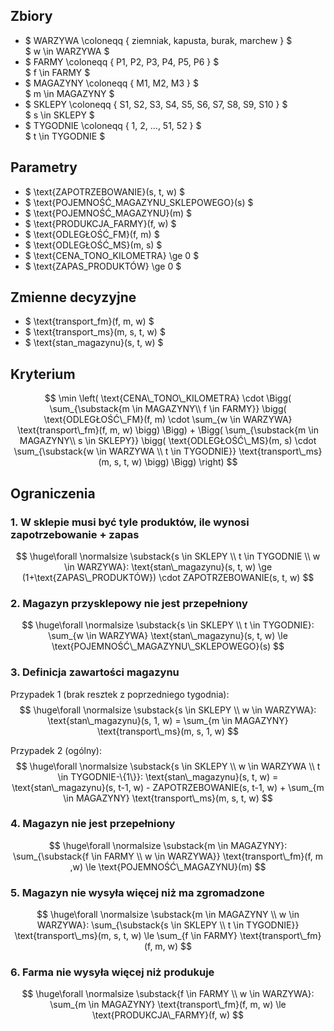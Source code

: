 ## Zbiory

- $ WARZYWA \coloneqq \{ ziemniak, kapusta, burak, marchew \} $  
    $ w \in WARZYWA $
- $ FARMY \coloneqq \{ P1, P2, P3, P4, P5, P6 \} $  
    $ f \in FARMY $
- $ MAGAZYNY \coloneqq \{ M1, M2, M3 \} $  
    $ m \in MAGAZYNY $
- $ SKLEPY \coloneqq \{ S1, S2, S3, S4, S5, S6, S7, S8, S9, S10 \} $  
    $ s \in SKLEPY $
- $ TYGODNIE \coloneqq \{ 1, 2, ..., 51, 52 \} $  
    $ t \in TYGODNIE $

## Parametry

- $ \text{ZAPOTRZEBOWANIE}(s, t, w) $  
- $ \text{POJEMNOŚĆ\_MAGAZYNU\_SKLEPOWEGO}(s) $  
- $ \text{POJEMNOŚĆ\_MAGAZYNU}(m) $  
- $ \text{PRODUKCJA\_FARMY}(f, w) $  
- $ \text{ODLEGŁOŚĆ\_FM}(f, m) $  
- $ \text{ODLEGŁOŚĆ\_MS}(m, s) $  
- $ \text{CENA\_TONO\_KILOMETRA} \ge 0 $
- $ \text{ZAPAS\_PRODUKTÓW} \ge 0 $

## Zmienne decyzyjne

- $ \text{transport\_fm}(f, m, w) $
- $ \text{transport\_ms}(m, s, t, w) $
- $ \text{stan\_magazynu}(s, t, w) $

## Kryterium

$$
\min \left(
    \text{CENA\_TONO\_KILOMETRA}
    \cdot
    \Bigg(
        \sum_{\substack{m \in MAGAZYNY\\ f \in FARMY}}
        \bigg(
            \text{ODLEGŁOŚĆ\_FM}(f, m)
            \cdot
            \sum_{w \in WARZYWA} \text{transport\_fm}(f, m, w)
        \bigg)
    \Bigg)
    + 
    \Bigg(
        \sum_{\substack{m \in MAGAZYNY\\ s \in SKLEPY}}
        \bigg(
            \text{ODLEGŁOŚĆ\_MS}(m, s)
            \cdot
            \sum_{\substack{w \in WARZYWA \\ t \in TYGODNIE}} \text{transport\_ms}(m, s, t, w)
        \bigg)
    \Bigg)
\right)
$$

## Ograniczenia

### 1. W sklepie musi być tyle produktów, ile wynosi zapotrzebowanie + zapas

$$
\huge\forall \normalsize \substack{s \in SKLEPY \\ t \in TYGODNIE \\ w \in WARZYWA}:
\text{stan\_magazynu}(s, t, w) \ge (1+\text{ZAPAS\_PRODUKTÓW}) \cdot ZAPOTRZEBOWANIE(s, t, w)
$$

### 2. Magazyn przysklepowy nie jest przepełniony

$$
\huge\forall \normalsize \substack{s \in SKLEPY \\ t \in TYGODNIE}:
\sum_{w \in WARZYWA} \text{stan\_magazynu}(s, t, w)
\le \text{POJEMNOŚĆ\_MAGAZYNU\_SKLEPOWEGO}(s)
$$

### 3. Definicja zawartości magazynu

Przypadek 1 (brak resztek z poprzedniego tygodnia):
$$
\huge\forall \normalsize \substack{s \in SKLEPY \\ w \in WARZYWA}:
\text{stan\_magazynu}(s, 1, w) = \sum_{m \in MAGAZYNY} \text{transport\_ms}(m, s, 1, w)
$$

Przypadek 2 (ogólny):
$$
\huge\forall \normalsize \substack{s \in SKLEPY \\ w \in WARZYWA \\ t \in TYGODNIE-\{1\}}:
\text{stan\_magazynu}(s, t, w) = \text{stan\_magazynu}(s, t-1, w)
    - ZAPOTRZEBOWANIE(s, t-1, w)
    + \sum_{m \in MAGAZYNY} \text{transport\_ms}(m, s, t, w)
$$

### 4. Magazyn nie jest przepełniony

$$
\huge\forall \normalsize \substack{m \in MAGAZYNY}:
\sum_{\substack{f \in FARMY \\ w \in WARZYWA}} \text{transport\_fm}(f, m ,w)
\le
\text{POJEMNOŚĆ\_MAGAZYNU}(m)
$$

### 5. Magazyn nie wysyła więcej niż ma zgromadzone

$$
\huge\forall \normalsize \substack{m \in MAGAZYNY \\ w \in WARZYWA}:
\sum_{\substack{s \in SKLEPY \\ t \in TYGODNIE}} \text{transport\_ms}(m, s, t, w)
\le
\sum_{f \in FARMY} \text{transport\_fm}(f, m, w)
$$

### 6. Farma nie wysyła więcej niż produkuje

$$
\huge\forall \normalsize \substack{f \in FARMY \\ w \in WARZYWA}:
\sum_{m \in MAGAZYNY} \text{transport\_fm}(f, m, w)
\le
\text{PRODUKCJA\_FARMY}(f, w)
$$
